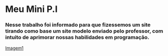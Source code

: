 # Meu Mini P.I
### Nesse trabalho foi informado para que fizessemos um site tirando como base um site modelo enviado pelo professor, com intuito de aprimorar nossas habilidades em programação.

[Imagem1](https://github.com/Pauloricardo1808/Mini-PI-Dev-Web/blob/9d4fb3d68eceabb7e08936b9baaef5fbc7e935fe/img/PRINT%201.png)

